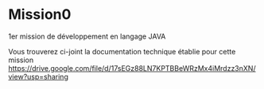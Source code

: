 # Mission0
1er mission de développement en langage JAVA

Vous trouverez ci-joint la documentation technique établie pour cette mission
https://drive.google.com/file/d/17sEGz88LN7KPTBBeWRzMx4iMrdzz3nXN/view?usp=sharing
